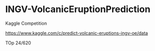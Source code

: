 # INGV-VolcanicEruptionPrediction
Kaggle Competition

https://www.kaggle.com/c/predict-volcanic-eruptions-ingv-oe/data

TOp 24/620
